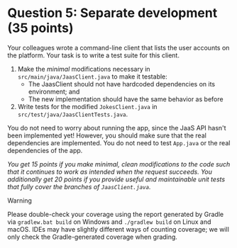 # Question 5: Separate development (35 points)

Your colleagues wrote a command-line client that lists the user accounts on the platform. Your task is to write a test
suite for this client.

1. Make the _minimal_ modifications necessary in `src/main/java/JaasClient.java` to make it testable:
    - The JaasClient should not have hardcoded dependencies on its environment; and
    - The new implementation should have the same behavior as before
2. Write tests for the modified `JokesClient.java` in `src/test/java/JaasClientTests.java`.

You do not need to worry about running the app, since the JaaS API hasn't been implemented yet! However,
you should make sure that the real dependencies are implemented. You do not need to test `App.java`
or the real dependencies of the app.

_You get 15 points if you make minimal, clean modifications to the code such that it continues to work as
intended when the request succeeds.
You additionally get 20 points if you provide useful and maintainable unit tests that fully cover the branches
of `JaasClient.java`._

> [!WARNING]
> Please double-check your coverage using the report generated by Gradle
> via `gradlew.bat build` on Windows and `./gradlew build` on Linux and macOS.
> IDEs may have slightly different ways of counting coverage; we will only check the
> Gradle-generated coverage when grading.
